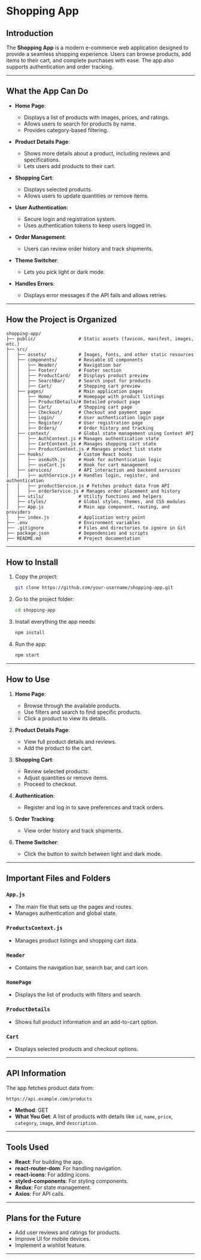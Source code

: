 # Shopping App

## Introduction

The **Shopping App** is a modern e-commerce web application designed to provide a seamless shopping experience. Users can browse products, add items to their cart, and complete purchases with ease. The app also supports authentication and order tracking.

---

## What the App Can Do

- **Home Page**:
  - Displays a list of products with images, prices, and ratings.
  - Allows users to search for products by name.
  - Provides category-based filtering.

- **Product Details Page**:
  - Shows more details about a product, including reviews and specifications.
  - Lets users add products to their cart.

- **Shopping Cart**:
  - Displays selected products.
  - Allows users to update quantities or remove items.

- **User Authentication**:
  - Secure login and registration system.
  - Uses authentication tokens to keep users logged in.

- **Order Management**:
  - Users can review order history and track shipments.

- **Theme Switcher**:
  - Lets you pick light or dark mode.

- **Handles Errors**:
  - Displays error messages if the API fails and allows retries.

---

## How the Project is Organized

```
shopping-app/
├── public/                # Static assets (favicon, manifest, images, etc.)
├── src/
│   ├── assets/            # Images, fonts, and other static resources
│   ├── components/        # Reusable UI components
│   │   ├── Header/        # Navigation bar
│   │   ├── Footer/        # Footer section
│   │   ├── ProductCard/   # Displays product preview
│   │   ├── SearchBar/     # Search input for products
│   │   ├── Cart/          # Shopping cart preview
│   ├── pages/             # Main application pages
│   │   ├── Home/          # Homepage with product listings
│   │   ├── ProductDetails/# Detailed product page
│   │   ├── Cart/          # Shopping cart page
│   │   ├── Checkout/      # Checkout and payment page
│   │   ├── Login/         # User authentication login page
│   │   ├── Register/      # User registration page
│   │   ├── Orders/        # Order history and tracking
│   ├── context/           # Global state management using Context API
│   │   ├── AuthContext.js # Manages authentication state
│   │   ├── CartContext.js # Manages shopping cart state
│   │   ├── ProductContext.js # Manages product list state
│   ├── hooks/             # Custom React hooks
│   │   ├── useAuth.js     # Hook for authentication logic
│   │   ├── useCart.js     # Hook for cart management
│   ├── services/          # API interaction and backend services
│   │   ├── authService.js # Handles login, register, and authentication
│   │   ├── productService.js # Fetches product data from API
│   │   ├── orderService.js # Manages order placement and history
│   ├── utils/             # Utility functions and helpers
│   ├── styles/            # Global styles, themes, and CSS modules
│   ├── App.js             # Main app component, routing, and providers
│   ├── index.js           # Application entry point
├── .env                   # Environment variables
├── .gitignore             # Files and directories to ignore in Git
├── package.json           # Dependencies and scripts
├── README.md              # Project documentation
```

---

## How to Install

1. Copy the project:
   ```sh
   git clone https://github.com/your-username/shopping-app.git
   ```

2. Go to the project folder:
   ```sh
   cd shopping-app
   ```

3. Install everything the app needs:
   ```sh
   npm install
   ```

4. Run the app:
   ```sh
   npm start
   ```

---

## How to Use

1. **Home Page**:
   - Browse through the available products.
   - Use filters and search to find specific products.
   - Click a product to view its details.

2. **Product Details Page**:
   - View full product details and reviews.
   - Add the product to the cart.

3. **Shopping Cart**:
   - Review selected products.
   - Adjust quantities or remove items.
   - Proceed to checkout.

4. **Authentication**:
   - Register and log in to save preferences and track orders.

5. **Order Tracking**:
   - View order history and track shipments.

6. **Theme Switcher**:
   - Click the button to switch between light and dark mode.

---

## Important Files and Folders

### `App.js`
- The main file that sets up the pages and routes.
- Manages authentication and global state.

### `ProductsContext.js`
- Manages product listings and shopping cart data.

### `Header`
- Contains the navigation bar, search bar, and cart icon.

### `HomePage`
- Displays the list of products with filters and search.

### `ProductDetails`
- Shows full product information and an add-to-cart option.

### `Cart`
- Displays selected products and checkout options.

---

## API Information

The app fetches product data from:
```
https://api.example.com/products
```
- **Method**: GET
- **What You Get**: A list of products with details like `id`, `name`, `price`, `category`, `image`, and `description`.

---

## Tools Used

- **React**: For building the app.
- **react-router-dom**: For handling navigation.
- **react-icons**: For adding icons.
- **styled-components**: For styling components.
- **Redux**: For state management.
- **Axios**: For API calls.

---

## Plans for the Future

- Add user reviews and ratings for products.
- Improve UI for mobile devices.
- Implement a wishlist feature.

---
